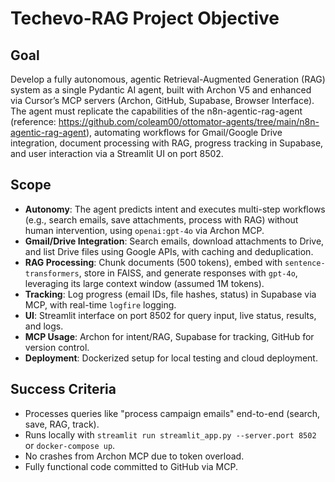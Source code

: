 # Techevo-RAG Project Objective

## Goal
Develop a fully autonomous, agentic Retrieval-Augmented Generation (RAG) system as a single Pydantic AI agent, built with Archon V5 and enhanced via Cursor’s MCP servers (Archon, GitHub, Supabase, Browser Interface). The agent must replicate the capabilities of the n8n-agentic-rag-agent (reference: https://github.com/coleam00/ottomator-agents/tree/main/n8n-agentic-rag-agent), automating workflows for Gmail/Google Drive integration, document processing with RAG, progress tracking in Supabase, and user interaction via a Streamlit UI on port 8502.

## Scope
- **Autonomy**: The agent predicts intent and executes multi-step workflows (e.g., search emails, save attachments, process with RAG) without human intervention, using `openai:gpt-4o` via Archon MCP.
- **Gmail/Drive Integration**: Search emails, download attachments to Drive, and list Drive files using Google APIs, with caching and deduplication.
- **RAG Processing**: Chunk documents (500 tokens), embed with `sentence-transformers`, store in FAISS, and generate responses with `gpt-4o`, leveraging its large context window (assumed 1M tokens).
- **Tracking**: Log progress (email IDs, file hashes, status) in Supabase via MCP, with real-time `logfire` logging.
- **UI**: Streamlit interface on port 8502 for query input, live status, results, and logs.
- **MCP Usage**: Archon for intent/RAG, Supabase for tracking, GitHub for version control.
- **Deployment**: Dockerized setup for local testing and cloud deployment.

## Success Criteria
- Processes queries like "process campaign emails" end-to-end (search, save, RAG, track).
- Runs locally with `streamlit run streamlit_app.py --server.port 8502` or `docker-compose up`.
- No crashes from Archon MCP due to token overload.
- Fully functional code committed to GitHub via MCP.